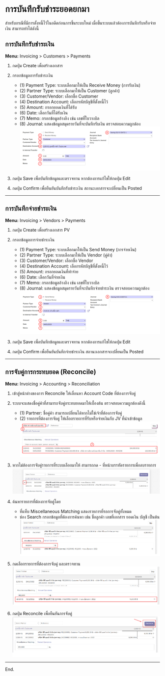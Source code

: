 # การบันทึกรับชำระยอดยกมา

สำหรับกรณีที่มีการตั้งหนี้ไว้ในอดีตก่อนการขึ้นระบบใหม่ เมื่อขึ้นระบบแล้วต้องการบันทึกรับหรือจ่ายเงิน สามารถทำได้ดังนี้

## การบันทึกรับชำระเงิน

**Menu:** Invoicing > Customers > Payments

1. กดปุ่ม Create เพื่อสร้างเอกสาร

2. กรอกข้อมูลการรับชำระเงิน
    * (1) Payment Type: ระบบเลือกมาให้เป็น Receive Money (การรับเงิน)
    * (2) Partner Type: ระบบเลือกมาให้เป็น Customer (ลูกค้า)
    * (3) Customer/Vendor: เลือกชื่อ Customer
    * (4) Destination Account: เลือกรหัสบัญชีที่ตั้งหนี้ไว้
    * (5) Amount: กรอกยอดเงินที่ได้รับ
    * (6) Date: เลือกวันที่ได้รับเงิน
    * (7) Memo: กรอกข้อมูลอ้างอิง เช่น เลขที่ใบวางบิล
    * (8) Journal: แสดงข้อมูลสมุดรายวันที่จะบันทึกรับเงิน ตรวจสอบความถูกต้อง
    ![](img/initial_1.png)

3. กดปุ่ม Save เพื่อบันทึกข้อมูลและตรวจทาน หากต้องการแก้ไขให้กดปุ่ม Edit

4. กดปุ่ม Confirm เพื่อยืนยันบันทึกรับชำระเงิน สถานะเอกสารจะเปลี่ยนเป็น Posted

---

## การบันทึกจ่ายชำระเงิน 

**Menu:** Invoicing > Vendors > Payments

1. กดปุ่ม Create เพื่อสร้างเอกสาร PV

2. กรอกข้อมูลการจ่ายชำระเงิน
    * (1) Payment Type: ระบบเลือกมาให้เป็น Send Money (การจ่ายเงิน)
    * (2) Partner Type: ระบบเลือกมาให้เป็น Vendor (คู่ค้า)
    * (3) Customer/Vendor: เลือกชื่อ Vendor
    * (4) Destination Account: เลือกรหัสบัญชีที่ตั้งหนี้ไว้
    * (5) Amount: กรอกยอดเงินที่ทำจ่าย
    * (6) Date: เลือกวันที่จ่ายเงิน
    * (7) Memo: กรอกข้อมูลอ้างอิง เช่น เลขที่ใบวางบิล
    * (8) Journal: แสดงข้อมูลสมุดรายวันที่จะบันทึกจ่ายชำระเงิน ตรวจสอบความถูกต้อง
    ![](img/initial_2.png)

3. กดปุ่ม Save เพื่อบันทึกข้อมูลและตรวจทาน หากต้องการแก้ไขให้กดปุ่ม Edit

4. กดปุ่ม Confirm เพื่อยืนยันบันทึกจ่ายชำระเงิน สถานะเอกสารจะเปลี่ยนเป็น Posted 

---

## การจับคู่การกระทบยอด (Reconcile)

**Menu:** Invoicing > Accounting > Reconciliation

1. เข้าสู่หน้าต่างของการ Reconcile ให้เลื่อนหา Account Code ที่ต้องการจับคู่

2. ระบบจะแสดงชื่อคู่ค้าที่สามารถจับคู่กระทบยอดมาให้เบื้องต้น ตรวจสอบความถูกต้องดังนี้
    * (1) Partner: ชื่อคู่ค้า สามารถเปลี่ยนได้หากไม่ใช่เจ้าที่ต้องการจับคู่
    * (2) รายการที่ต้องการจับคู่ ให้เลือกรายการที่รับหรือจ่ายเงินกับ JV ที่นำเข้าข้อมูล
![](img/initial_3.png)

2. หากไม่ต้องการจับคู่รายการที่ระบบเลือกมาให้ สามารถกด - ที่หน้าบรรทัดรายการเพื่อลบรายการ
![](img/initial_4.png)

3. ค้นหารายการที่ต้องการจับคู่โดย
    * ที่แท็บ Miscellaneous Matching แสดงรายการที่รอการจับคู่ทั้งหมด
    * ช่อง Search กรอกข้อมูลที่ต้องการค้นหา เช่น ชื่อลูกค้า เลขที่เอกสาร ยอดเงิน บัญชี เป็นต้น
    ![](img/initial_5.png) 

4. กดเลือกรายการที่ต้องการจับคู่ และตรวจทาน
![](img/initial_6.png) 

5. กดปุ่ม Reconcile เพื่อยืนยันการจับคู่
![](img/initial_7.png) 

---

End.
